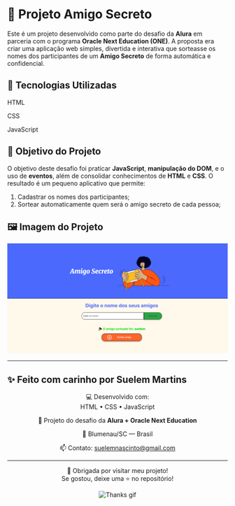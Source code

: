 # 🎁 Projeto Amigo Secreto

Este é um projeto desenvolvido como parte do desafio da **Alura** em parceria com o programa **Oracle Next Education (ONE)**. A proposta era criar uma aplicação web simples, divertida e interativa que sorteasse os nomes dos participantes de um **Amigo Secreto** de forma automática e confidencial.

## 🚀 Tecnologias Utilizadas

HTML

CSS

JavaScript


## 🎯 Objetivo do Projeto

O objetivo deste desafio foi praticar **JavaScript**, **manipulação do DOM**, e o uso de **eventos**, além de consolidar conhecimentos de **HTML** e **CSS**. O resultado é um pequeno aplicativo que permite:

1. Cadastrar os nomes dos participantes;
2. Sortear automaticamente quem será o amigo secreto de cada pessoa;

## 🖼️ Imagem do Projeto

![Print do Projeto](./print-amigo-secreto.PNG)

---

## ✨ Feito com carinho por Suelem Martins

<div align="center">

💻 Desenvolvido com:  
HTML • CSS • JavaScript  

🚀 Projeto do desafio da **Alura + Oracle Next Education**

📍 Blumenau/SC — Brasil

📫 Contato: suelemnascinto@gmail.com

---

🌟 Obrigada por visitar meu projeto!  
Se gostou, deixe uma ⭐ no repositório!

</div>

<p align="center">
  <img src="https://media.giphy.com/media/l0HlBO7eyXzSZkJri/giphy.gif" width="120px" alt="Thanks gif"/>
</p>



